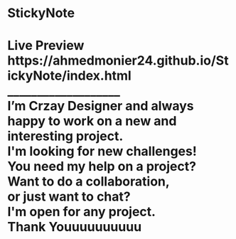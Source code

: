 # StickyNote
<h1>
Live Preview 
https://ahmedmonier24.github.io/StickyNote/index.html
___________________<br>I’m Crzay Designer and always happy to work on a new and interesting project.<br>
I'm looking for new challenges!<br>
You need my help on a project?<br>
Want to do a collaboration,<br>
or just want to chat?<br>
I'm open for any project.<br>
Thank Youuuuuuuuuu<br>

